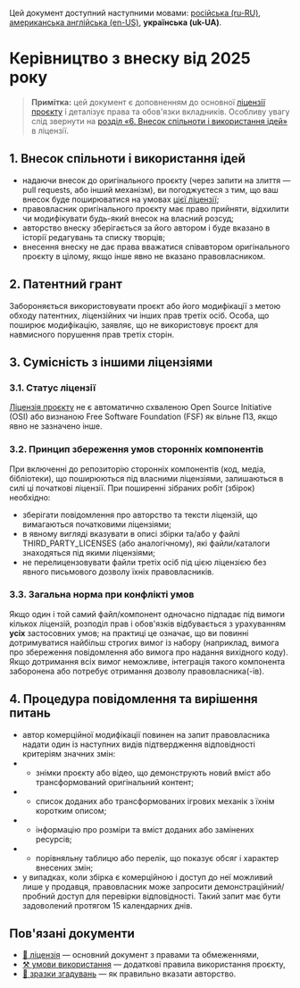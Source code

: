 Цей документ доступний наступними мовами: [російська (ru-RU)](/docs/CONTRIBUTING_ru-RU.md), [американська англійська (en-US)](/CONTRIBUTING.md), **українська (uk-UA)**.

# Керівництво з внеску від 2025 року

> **Примітка:** цей документ є доповненням до основної [ліцензії проєкту](/docs/LICENSE_uk-UA.md) і деталізує права та обов'язки вкладників. Особливу увагу слід звернути на [розділ «6. Внесок спільноти і використання ідей»](/docs/LICENSE_uk-UA.md#1-внесок-спільноти-і-використання-ідей) в ліцензії.

## 1. Внесок спільноти і використання ідей

* надаючи внесок до оригінального проєкту (через запити на злиття — pull requests, або інший механізм), ви погоджуєтеся з тим, що ваш внесок буде поширюватися на умовах [цієї ліцензії](/docs/LICENSE_uk-UA.md);
* правовласник оригінального проєкту має право прийняти, відхилити чи модифікувати будь-який внесок на власний розсуд;
* авторство внеску зберігається за його автором і буде вказано в історії редагувань та списку творців;
* внесення внеску не дає права вважатися співавтором оригінального проєкту в цілому, якщо інше явно не вказано правовласником.

## 2. Патентний грант

Забороняється використовувати проєкт або його модифікації з метою обходу патентних, ліцензійних чи інших прав третіх осіб. Особа, що поширює модифікацію, заявляє, що не використовує проєкт для навмисного порушення прав третіх сторін.

## 3. Сумісність з іншими ліцензіями

### 3.1. Статус ліцензії

[Ліцензія проєкту](/docs/LICENSE_uk-UA.md) не є автоматично схваленою Open Source Initiative (OSI) або визнаною Free Software Foundation (FSF) як вільне ПЗ, якщо явно не зазначено інше.

### 3.2. Принцип збереження умов сторонніх компонентів

При включенні до репозиторію сторонніх компонентів (код, медіа, бібліотеки), що поширюються під власними ліцензіями, залишаються в силі ці початкові ліцензії. При поширенні зібраних робіт (збірок) необхідно:

* зберігати повідомлення про авторство та тексти ліцензій, що вимагаються початковими ліцензіями;
* в явному вигляді вказувати в описі збірки та/або у файлі THIRD_PARTY_LICENSES (або аналогічному), які файли/каталоги знаходяться під якими ліцензіями;
* не перелицензовувати файли третіх осіб під цією ліцензією без явного письмового дозволу їхніх правовласників.

### 3.3. Загальна норма при конфлікті умов

Якщо один і той самий файл/компонент одночасно підпадає під вимоги кількох ліцензій, розподіл прав і обов'язків відбувається з урахуванням **усіх** застосовних умов; на практиці це означає, що ви повинні дотримуватися найбільш строгих вимог із набору (наприклад, вимога про збереження повідомлення або вимога про надання вихідного коду). Якщо дотримання всіх вимог неможливе, інтеграція такого компонента заборонена або потребує отримання дозволу правовласника(-ів).

## 4. Процедура повідомлення та вирішення питань

* автор комерційної модифікації повинен на запит правовласника надати один із наступних видів підтвердження відповідності критеріям значних змін:
* * знімки проєкту або відео, що демонструють новий вміст або трансформований оригінальний контент;
* * список доданих або трансформованих ігрових механік з їхнім коротким описом;
* * інформацію про розміри та вміст доданих або замінених ресурсів;
* * порівняльну таблицю або перелік, що показує обсяг і характер внесених змін;
* у випадках, коли збірка є комерційною і доступ до неї можливий лише у продавця, правовласник може запросити демонстраційний/пробний доступ для перевірки відповідності. Такий запит має бути задоволений протягом 15 календарних днів.

## Пов'язані документи

* [📜 ліцензія](/docs/LICENSE_uk-UA.md) — основний документ з правами та обмеженнями,
* [⚒️ умови використання](/docs/TERMS_OF_USE_uk-UA.md) — додаткові правила використання проєкту,
* [👤 зразки згадувань](/docs/ATTRIBUTION_uk-UA.md) — як правильно вказати авторство.
